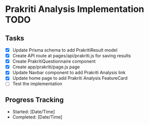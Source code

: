# Prakriti Analysis Implementation TODO

## Tasks
- [x] Update Prisma schema to add PrakritiResult model
- [x] Create API route at pages/api/prakriti.js for saving results
- [x] Create PrakritiQuestionnaire component
- [x] Create app/prakriti/page.js page
- [x] Update Navbar component to add Prakriti Analysis link
- [x] Update home page to add Prakriti Analysis FeatureCard
- [ ] Test the implementation

## Progress Tracking
- Started: [Date/Time]
- Completed: [Date/Time]
